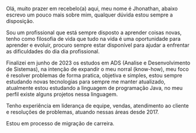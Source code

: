 Olá, muito prazer em recebelo(a) aqui, meu nome é Jhonathan, abaixo escrevo um pouco mais sobre mim, qualquer dúvida estou sempre a disposição.

Sou um profissional que está sempre disposto  a aprender coisas novas, tenho como filosofia de vida que tudo na vida é uma oportunidade para aprender e evoluir, procuro sempre estar disponível para ajudar a enfrentar as dificuldades do dia dia profissional.

Finalizei em junho de 2023 os estudos em ADS (Analise e Desenvolvimento de Sistemas), na intenção de expandir o meu norral (know-how), meu foco é resolver problemas de forma pratica, objetiva e simples, estou sempre estudando novas tecnologias para sempre me manter atualizado, atualmente estou estudando a linguagem de programação Java, no meu perfil existe alguns projetos nessa linguagem. 

Tenho experiência em liderança de equipe, vendas, atendimento ao cliente e resoluções de problemas, atuando nessas áreas desde 2017.

Estou em processo de migração de carreira.
